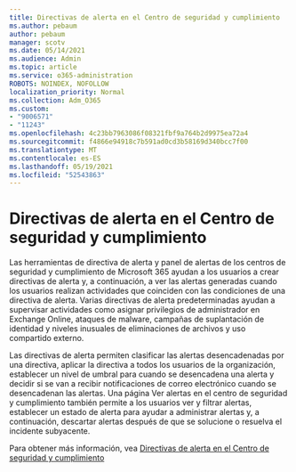 ```yaml
---
title: Directivas de alerta en el Centro de seguridad y cumplimiento
ms.author: pebaum
author: pebaum
manager: scotv
ms.date: 05/14/2021
ms.audience: Admin
ms.topic: article
ms.service: o365-administration
ROBOTS: NOINDEX, NOFOLLOW
localization_priority: Normal
ms.collection: Adm_O365
ms.custom:
- "9006571"
- "11243"
ms.openlocfilehash: 4c23bb7963086f08321fbf9a764b2d9975ea72a4
ms.sourcegitcommit: f4866e94918c7b591ad0cd3b58169d340bcc7f00
ms.translationtype: MT
ms.contentlocale: es-ES
ms.lasthandoff: 05/19/2021
ms.locfileid: "52543863"
---
```

# <a name="alert-policies-in-the-security-and-compliance-center"></a>Directivas de alerta en el Centro de seguridad y cumplimiento

Las herramientas de directiva de alerta y panel de alertas de los centros de seguridad y cumplimiento de Microsoft 365 ayudan a los usuarios a crear directivas de alerta y, a continuación, a ver las alertas generadas cuando los usuarios realizan actividades que coinciden con las condiciones de una directiva de alerta. Varias directivas de alerta predeterminadas ayudan a supervisar actividades como asignar privilegios de administrador en Exchange Online, ataques de malware, campañas de suplantación de identidad y niveles inusuales de eliminaciones de archivos y uso compartido externo.

Las directivas de alerta permiten clasificar las alertas desencadenadas por una directiva, aplicar la directiva a todos los usuarios de la organización, establecer un nivel de umbral para cuando se desencadena una alerta y decidir si se van a recibir notificaciones de correo electrónico cuando se desencadenan las alertas. Una página Ver alertas en el centro de seguridad y cumplimiento también permite a los usuarios ver y filtrar alertas, establecer un estado de alerta para ayudar a administrar alertas y, a continuación, descartar alertas después de que se solucione o resuelva el incidente subyacente.

Para obtener más información, vea [Directivas de alerta en el Centro de seguridad y cumplimiento](/microsoft-365/compliance/alert-policies)